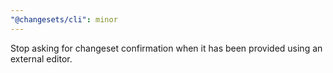 ```yaml
---
"@changesets/cli": minor
---
```


Stop asking for changeset confirmation when it has been provided using an external editor.
